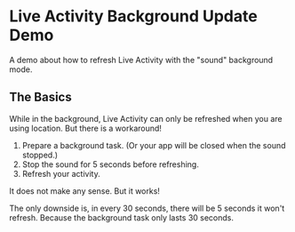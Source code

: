 # Live Activity Background Update Demo
A demo about how to refresh Live Activity with the "sound" background mode.

## The Basics

While in the background, Live Activity can only be refreshed when you are using location. But there is a workaround!

1. Prepare a background task. (Or your app will be closed when the sound stopped.)
2. Stop the sound for 5 seconds before refreshing.
3. Refresh your activity.

It does not make any sense. But it works!

The only downside is, in every 30 seconds, there will be 5 seconds it won't refresh. Because the background task only lasts 30 seconds.
